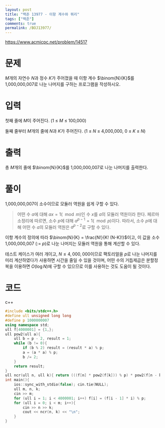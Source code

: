```yaml
---
layout: post
title: "백준 13977 - 이항 계수와 쿼리"
tags: ["백준"]
comments: true
permalink: /BOJ13977/
--- 
```


<https://www.acmicpc.net/problem/14517>

# 문제

$M$개의 자연수 $N$과 정수 $K$가 주어졌을 때 이항 계수 $\binom{N}{K}$를 1,000,000,007로 나눈 나머지를 구하는 프로그램을 작성하시오.

# 입력

첫째 줄에 $M$이 주어진다. (1 ≤ $M$ ≤ 100,000)

둘째 줄부터 $M$개의 줄에 $N$과 $K$가 주어진다. (1 ≤ $N$ ≤ 4,000,000, 0 ≤ $K$ ≤ $N$)

# 출력

총 $M$개의 줄에 $\binom{N}{K}$를 1,000,000,007로 나눈 나머지를 출력한다.

# 풀이

1,000,000,007이 소수이므로 모듈러 역원을 쉽게 구할 수 있다.

> 어떤 수 $a$에 대해 $ax = 1 (\mod{m})$인 수 $x$를 $a$의 모듈러 역원이라 한다.
> 페르마 소정리에 따르면, 소수 $p$에 대해 $a^{p-1} = 1 (\mod{p})$이다. 따라서, 소수 $p$에 대해 어떤 수 $a$의 모듈러 역원은 $a^{p-2}$로 구할 수 있다.

이항 계수의 정의에 따라 $\binom{N}{K} = \frac{N!}{K! (N-K)!}$이고, 이 값을 소수 1,000,000,007 (:= $p$)로 나눈 나머지는 모듈러 역원을 통해 계산할 수 있다.

테스트 케이스가 여러 개이고, $N \leq 4,000,000$이므로 팩토리얼을 $p$로 나눈 나머지를 미리 계산하였다가 사용하면 시간을 줄일 수 있을 것이며, 어떤 수의 거듭제곱은 분할정복을 이용하면 $O(\log N)$에 구할 수 있으므로 이를 사용하는 것도 도움이 될 것이다.

# 코드

c++
```cpp
#include <bits/stdc++.h>
#define ull unsigned long long
#define p 1000000007
using namespace std;
ull f[4000001] = {1,};
ull pow2(ull a){
    ull b = p - 2, result = 1;
    while (b != 0){
        if (b % 2) result = (result * a) % p;
        a = (a * a) % p;
        b /= 2;
    }
    return result;
}
ull ncr(ull n, ull k){ return (((f[n] * pow2(f[k])) % p) * pow2(f[n - k])) % p; }
int main(){
    ios::sync_with_stdio(false); cin.tie(NULL);
    ull m, n, k;
    cin >> m;
    for (ull i = 1; i < 4000001; i++) f[i] = (f[i - 1] * i) % p;
    for (ull i = 0; i < m; i++){
        cin >> n >> k;
        cout << ncr(n, k) << "\n";
    }
}
```
